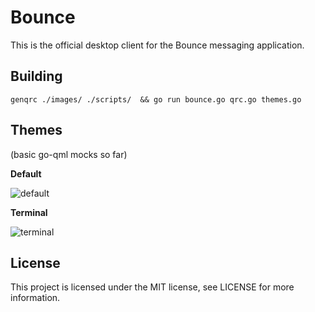 Bounce
======

This is the official desktop client for the Bounce messaging application.

Building
--------

`genqrc ./images/ ./scripts/  && go run bounce.go qrc.go themes.go`

Themes
------

(basic go-qml mocks so far)

**Default**

![default](https://i.imgur.com/j0SF58N.png)

**Terminal**

![terminal](https://i.imgur.com/Y9YArVF.png)

License
-------

This project is licensed under the MIT license, see LICENSE for more information.
